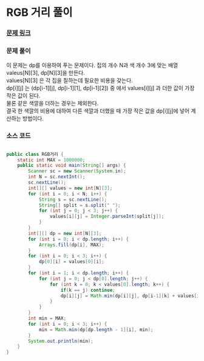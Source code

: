 # RGB 거리 풀이


### [문제 링크](https://www.acmicpc.net/problem/1149)


### 문제 풀이
이 문제는 dp를 이용하여 푸는 문제이다. 집의 개수 N과 색 개수 3에 맞는 배열 valeus[N][3], dp[N][3]을 만든다.</br>
values[N][3] 은 각 집을 칠하는데 필요한 비용을 갖는다.</br> 
dp[i][j] 는 (dp[i-1][j], dp[i-1][1], dp[i-1][2]) 중 에서 values[i][j] 과 더한 값이 가장 작은 값이 된다.</br>
물론 같은 색깔을 더하는 경우는 제외한다. </br>
결국 한 색깔의 비용에 대하여 다른 색깔과 더했을 때 가장 작은 값을 dp[i][j]에 넣어 계산하는 방법이다. </br>
### 소스 코드
```java

public class RGB거리 {
    static int MAX = 1000000;
    public static void main(String[] args) {
        Scanner sc = new Scanner(System.in);
        int N = sc.nextInt();
        sc.nextLine();
        int[][] values = new int[N][3];
        for (int i = 0; i < N; i++) {
            String s = sc.nextLine();
            String[] split = s.split(" ");
            for (int j = 0; j < 3; j++) {
                values[i][j] = Integer.parseInt(split[j]);
            }
        }
        int[][] dp = new int[N][3];
        for (int i = 0; i < dp.length; i++) {
            Arrays.fill(dp[i], MAX);
        }
        for (int i = 0; i < 3; i++) {
            dp[0][i] = values[0][i];
        }
        for (int i = 1; i < dp.length; i++) {
            for (int j = 0; j < dp[0].length; j++) {
                for (int k = 0; k < values[0].length; k++) {
                    if(k == j) continue;
                    dp[i][j] = Math.min(dp[i][j], dp[i-1][k] + values[i][j]);
                }
            }
        }
        int min = MAX;
        for (int i = 0; i < 3; i++) {
            min = Math.min(dp[dp.length - 1][i], min);
        }
        System.out.println(min);
    }
}

```
